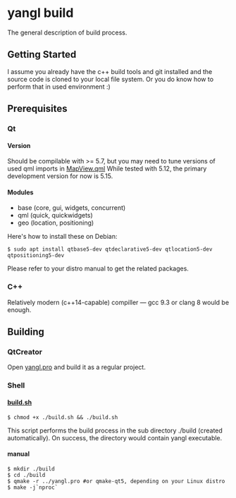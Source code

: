 # yangl build

The general description of build process. 

## Getting Started

I assume you already have the c++ build tools and git installed and the source code is cloned to your local file system. Or you do know how to perform that in used environment :)

## Prerequisites
### Qt
#### Version
Should be compilable with >= 5.7, but you may need to tune versions of used qml imports in [MapView.qml](app/geo/qml/MapView.qml)
While tested with 5.12, the primary development version for now is 5.15.

#### Modules

* base (core, gui, widgets, concurrent)
* qml (quick, quickwidgets)
* geo (location, positioning)

Here's how to install these on Debian:

```
$ sudo apt install qtbase5-dev qtdeclarative5-dev qtlocation5-dev qtpositioning5-dev
```

Please refer to your distro manual to get the related packages.

### C++

Relatively modern (c++14-capable) compiller — gcc 9.3 or clang 8 would be enough.

## Building

### QtCreator

Open [yangl.pro](yangl.pro) and build it as a regular project.

### Shell

#### [build.sh](build.sh)

```
$ chmod +x ./build.sh && ./build.sh
```

This script performs the build process in the sub directory ./build (created automatically). On success, the directory would contain yangl executable.

#### manual

```
$ mkdir ./build
$ cd ./build
$ qmake -r ../yangl.pro #or qmake-qt5, depending on your Linux distro
$ make -j`nproc`
```
